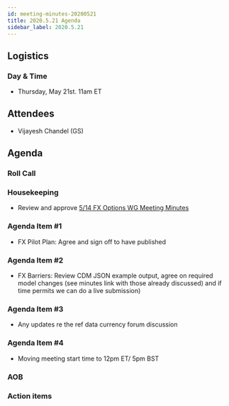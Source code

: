 ```yaml
---
id: meeting-minutes-20200521
title: 2020.5.21 Agenda
sidebar_label: 2020.5.21
---
```


## Logistics 
### Day & Time
* Thursday, May 21st. 11am ET

## Attendees
* Vijayesh Chandel (GS)

## Agenda

### Roll Call

### Housekeeping
* Review and approve [5/14 FX Options WG Meeting Minutes](https://github.com/finos/alloy/blob/master/meeting-minutes/fx-options-wg/2020.5.14-fx-options-wg-meeting.md)

### Agenda Item #1
* FX Pilot Plan: Agree and sign off to have published

### Agenda Item #2
* FX Barriers: Review CDM JSON example output, agree on required model changes (see minutes link with those already discussed) and if time permits we can do a live submission)

### Agenda Item #3
*  Any updates re the ref data currency forum discussion 

### Agenda Item #4
* Moving meeting start time to 12pm ET/ 5pm BST

### AOB

### Action items
